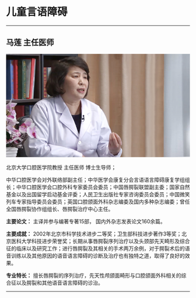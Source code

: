 # 儿童言语障碍

---

## 马莲 主任医师

![1678943188268](image/c02_055/1678943188268.png)

北京大学口腔医学院教授 主任医师 博士生导师；

中华口腔医学会对外联络部副主任；中华医学会康复分会言语语言障碍康复学组组长；中华口腔医学会口腔外科专家委员会委员；中国唇腭裂联盟副主委；国家自然基金以及出国留学启动基金评委；人民卫生出版社专家咨询委员会委员；中国微笑列车专家指导委员会委员；英国口腔颌面外科杂志编委及国内多种杂志编委；曾任全国唇腭裂协作组组长、唇腭裂治疗中心主任。


**主要论文：** 主译并参与编著专著15部， 国内外杂志发表论文160余篇。


**主要成就：** 2002年北京市科学技术进步二等奖；卫生部科技进步著作3等奖；北京医科大学科技进步荣誉奖；长期从事唇腭裂序列治疗以及头颈部先天畸形及综合征的临床以及研究工作；进行唇腭裂及其相关的手术两万余例，对于腭裂术后的语音训练以及其他原因的语音语言障碍的诊断及治疗也有独特之道，取得了良好的效果。


**专业特长：** 擅长唇腭裂的序列治疗，先天性颅颌面畸形与口腔颌面外科相关的综合征以及腭裂和其他语音语言障碍的诊治。

---
